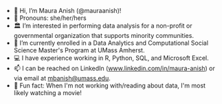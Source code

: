 - 👋 Hi, I’m Maura Anish (@mauraanish)!
- 👩 Pronouns: she/her/hers
- 🏛️ I’m interested in performing data analysis for a non-profit or governmental organization that supports minority communities.
- 📝 I’m currently enrolled in a Data Analytics and Computational Social Science Master's Program at UMass Amherst.
- 💻 I have experience working in R, Python, SQL, and Microsoft Excel.
- 📫 I can be reached on LinkedIn (www.linkedin.com/in/maura-anish) or via email at mbanish@umass.edu.
- 🎥 Fun fact: When I'm not working with/reading about data, I'm most likely watching a movie!
